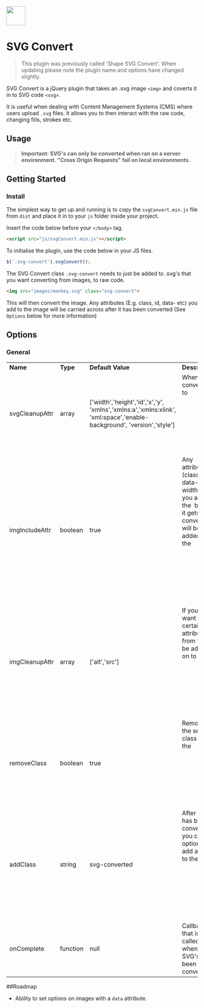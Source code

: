 <img src="https://raw.githubusercontent.com/madebyshape/svg-convert/master/screenshots/icon.png" width="50">

# SVG Convert

> This plugin was previously called 'Shape SVG Convert'. When updating please note the plugin name and options have changed slightly.

SVG Convert is a jQuery plugin that takes an .svg image `<img>` and coverts it in to SVG code `<svg>`. 

It is useful when dealing with Content Management Systems (CMS) where users upload `.svg` files. It allows you to then interact with the raw code, changing fills, strokes etc.

## Usage

> **Important: SVG's can only be converted when ran on a server environment. "Cross Origin Requests" fail on local environments.**

## Getting Started

### Install

The simplest way to get up and running is to copy the `svgConvert.min.js` file from `dist` and place it in to your `js` folder inside your project. 

Insert the code below before your `</body>` tag.

```html
<script src="js/svgConvert.min.js"></script>
```

To initialise the plugin, use the code below in your JS files.

```javascript
$('.svg-convert').svgConvert();
```
The SVG Convert class `.svg-convert` needs to just be added to .svg's that you want converting from images, to raw code.

```html
<img src="images/monkey.svg" class="svg-convert">
```

This will then convert the image. Any attributes (E.g. class, id, data- etc) you add to the image will be carried across after it has been converted (See `Options` below for more information)

## Options

### General

<table>
	<tr>
		<td><strong>Name</strong></td>
		<td><strong>Type</strong></td>
		<td><strong>Default Value</strong></td>
		<td><strong>Description</strong></td>
	</tr>
	<tr>
		<td>svgCleanupAttr</td>
		<td>array</td>
		<td>['width','height','id','x','y',
		'xmlns','xmlns:a','xmlns:xlink',
		'xml:space','enable-background',
		'version','style']</td>
		<td>When converting to <svg> the script removes any attributes on the <svg> set inside this variable. Use this to remove these attributes.</td>
	</tr>
	<tr>
		<td>imgIncludeAttr</td>
		<td>boolean</td>
		<td>true</td>
		<td>Any attributes (class, id, data-, width etc) you add to the <img> before it gets converted will be added to the <svg> after completion.</td>
	</tr>
	<tr>
		<td>imgCleanupAttr</td>
		<td>array</td>
		<td>['alt','src']</td>
		<td>If you don't want certain attributes from the <img> to be added on to the <svg> then add them in to the array</td>
	</tr>
	<tr>
		<td>removeClass</td>
		<td>boolean</td>
		<td>true</td>
		<td>Removes the selector class from the <svg> after it's been converted. In the example above, this would remove .svg-convert from the class attribute</td>
	</tr>
	<tr>
		<td>addClass</td>
		<td>string</td>
		<td>svg-converted</td>
		<td>After the <img> has been converted you can optionally add a class to the <svg></td>
	</tr>
	<tr>
		<td>onComplete</td>
		<td>function</td>
		<td>null</td>
		<td>Callback that is called when all SVG's have been converted</td>
	</tr>
</table>


##Roadmap
- Ability to set options on images with a `data` attribute.